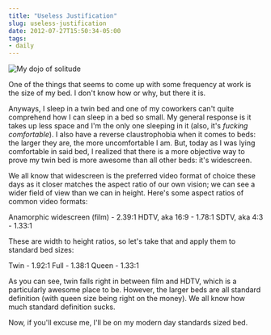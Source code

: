 ```yaml
---
title: "Useless Justification"
slug: useless-justification
date: 2012-07-27T15:50:34-05:00
tags:
- daily
---
```

![](http://images.dxprog.com/blog/the_bed.jpg "My dojo of solitude")

One of the things that seems to come up with some frequency at work is the size of my bed. I don't know how or why, but there it is.

Anyways, I sleep in a twin bed and one of my coworkers can't quite comprehend how I can sleep in a bed so small. My general response is it takes up less space and I'm the only one sleeping in it (also, it's _fucking comfortable_). I also have a reverse claustrophobia when it comes to beds: the larger they are, the more uncomfortable I am. But, today as I was lying comfortable in said bed, I realized that there is a more objective way to prove my twin bed is more awesome than all other beds: it's widescreen.

We all know that widescreen is the preferred video format of choice these days as it closer matches the aspect ratio of our own vision; we can see a wider field of view than we can in height. Here's some aspect ratios of common video formats:

Anamorphic widescreen (film) - 2.39:1
HDTV, aka 16:9 - 1.78:1
SDTV, aka 4:3 - 1.33:1

These are width to height ratios, so let's take that and apply them to standard bed sizes:

Twin - 1.92:1
Full - 1.38:1
Queen - 1.33:1

As you can see, twin falls right in between film and HDTV, which is a particularly awesome place to be. However, the larger beds are all standard definition (with queen size being right on the money). We all know how much standard definition sucks.

Now, if you'll excuse me, I'll be on my modern day standards sized bed.

